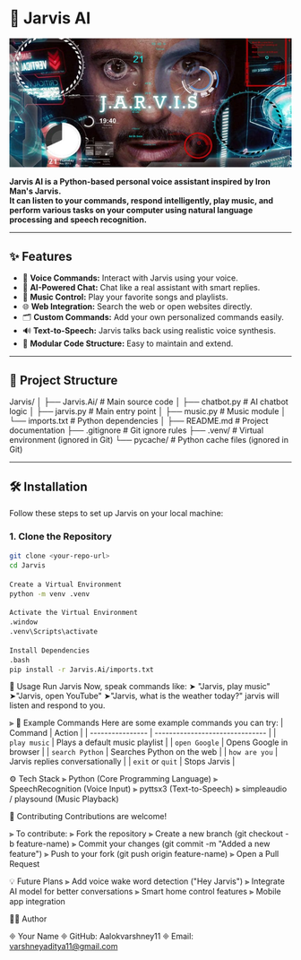# 🤖 Jarvis AI

<p align="center">
  <img src="assets/jarvis.jpg" alt="Jarvis AI Demo" width="800">
</p>


<b> Jarvis AI is a Python-based personal voice assistant inspired by Iron Man's Jarvis.  
It can listen to your commands, respond intelligently, play music, and perform various tasks on your computer using natural language processing and speech recognition.</b>

---

## ✨ Features

- 🎤 **Voice Commands:** Interact with Jarvis using your voice.
- 🧠 **AI-Powered Chat:** Chat like a real assistant with smart replies.
- 🎵 **Music Control:** Play your favorite songs and playlists.
- 🌐 **Web Integration:** Search the web or open websites directly.
- 🗂 **Custom Commands:** Add your own personalized commands easily.
- 🔊 **Text-to-Speech:** Jarvis talks back using realistic voice synthesis.
- 🧩 **Modular Code Structure:** Easy to maintain and extend.

---

## 📂 Project Structure

Jarvis/
│
├── Jarvis.Ai/ # Main source code
│ ├── chatbot.py # AI chatbot logic
│ ├── jarvis.py # Main entry point
│ ├── music.py # Music module
│ └── imports.txt # Python dependencies
│
├── README.md # Project documentation
├── .gitignore # Git ignore rules
├── .venv/ # Virtual environment (ignored in Git)
└── pycache/ # Python cache files (ignored in Git)


---

## 🛠️ Installation

Follow these steps to set up Jarvis on your local machine:

### 1. Clone the Repository
```bash
git clone <your-repo-url>
cd Jarvis

Create a Virtual Environment
python -m venv .venv

Activate the Virtual Environment
.window
.venv\Scripts\activate

Install Dependencies
.bash
pip install -r Jarvis.Ai/imports.txt
  ```



🚀 Usage 
Run Jarvis
Now, speak commands like:
➤ "Jarvis, play music"
➤"Jarvis, open YouTube"
➤"Jarvis, what is the weather today?"
jarvis will listen and respond to you.


⫸ 📝 Example Commands
Here are some example commands you can try:
| Command          | Action                          |
| ---------------- | ------------------------------- |
| `play music`     | Plays a default music playlist  |
| `open Google`    | Opens Google in browser         |
| `search Python`  | Searches Python on the web      |
| `how are you`    | Jarvis replies conversationally |
| `exit` or `quit` | Stops Jarvis                    |


⚙️ Tech Stack
⫸ Python (Core Programming Language)
⫸ SpeechRecognition (Voice Input)
⫸ pyttsx3 (Text-to-Speech)
⫸ simpleaudio / playsound (Music Playback)



🤝 Contributing
Contributions are welcome!

⫸ To contribute:
⫸ Fork the repository
⫸ Create a new branch (git checkout -b feature-name)
⫸ Commit your changes (git commit -m "Added a new feature")
⫸ Push to your fork (git push origin feature-name)
⫸ Open a Pull Request


💡 Future Plans
⫸ Add voice wake word detection ("Hey Jarvis")
⫸ Integrate AI model for better conversations
⫸ Smart home control features
⫸ Mobile app integration


👨‍💻 Author

🞜 Your Name
🞜 GitHub: Aalokvarshney11
🞜 Email: varshneyaditya11@gmail.com
